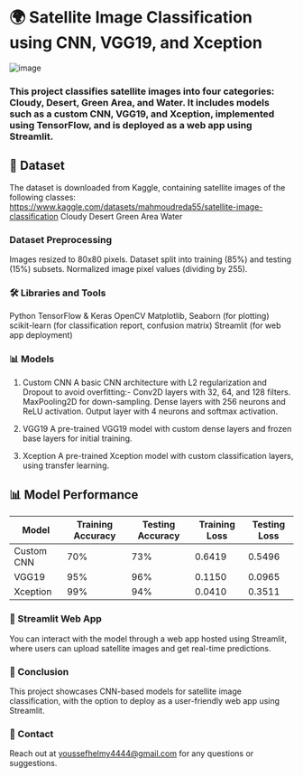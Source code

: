 # 🌍 Satellite Image Classification using CNN, VGG19, and Xception
![image](https://github.com/user-attachments/assets/ee22ae67-cbb8-4dae-80c6-8401fe51b93e)
### This project classifies satellite images into four categories: Cloudy, Desert, Green Area, and Water. It includes models such as a custom CNN, VGG19, and Xception, implemented using TensorFlow, and is deployed as a web app using Streamlit.

## 📂 Dataset
The dataset is downloaded from Kaggle, containing satellite images of the following classes:
https://www.kaggle.com/datasets/mahmoudreda55/satellite-image-classification
Cloudy
Desert
Green Area
Water

### Dataset Preprocessing
Images resized to 80x80 pixels.
Dataset split into training (85%) and testing (15%) subsets.
Normalized image pixel values (dividing by 255).

### 🛠️ Libraries and Tools
Python
TensorFlow & Keras
OpenCV
Matplotlib, Seaborn (for plotting)
scikit-learn (for classification report, confusion matrix)
Streamlit (for web app deployment)

### 📊 Models
1. Custom CNN
A basic CNN architecture with L2 regularization and Dropout to avoid overfitting:-
Conv2D layers with 32, 64, and 128 filters.
MaxPooling2D for down-sampling.
Dense layers with 256 neurons and ReLU activation.
Output layer with 4 neurons and softmax activation.

3. VGG19
A pre-trained VGG19 model with custom dense layers and frozen base layers for initial training.

4. Xception
A pre-trained Xception model with custom classification layers, using transfer learning.

## 📊 Model Performance

| Model       | Training Accuracy | Testing Accuracy | Training Loss | Testing Loss |
|-------------|-------------------|------------------|---------------|--------------|
| Custom CNN  |      70%          |          73%     |      0.6419   |       0.5496 |
| VGG19       |      95%          |          96%     |      0.1150   |       0.0965 |
| Xception    |      99%          |          94%     |      0.0410   |       0.3511 |


### 🚀 Streamlit Web App
You can interact with the model through a web app hosted using Streamlit, where users can upload satellite images and get real-time predictions.

### 📝 Conclusion
This project showcases CNN-based models for satellite image classification, with the option to deploy as a user-friendly web app using Streamlit.

### 📧 Contact
Reach out at youssefhelmy4444@gmail.com for any questions or suggestions.

